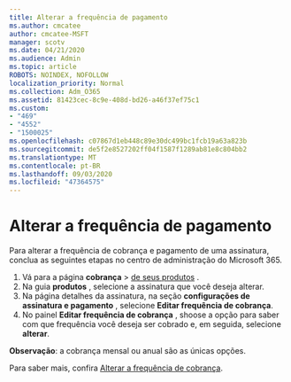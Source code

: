 ```yaml
---
title: Alterar a frequência de pagamento
ms.author: cmcatee
author: cmcatee-MSFT
manager: scotv
ms.date: 04/21/2020
ms.audience: Admin
ms.topic: article
ROBOTS: NOINDEX, NOFOLLOW
localization_priority: Normal
ms.collection: Adm_O365
ms.assetid: 81423cec-8c9e-408d-bd26-a46f37ef75c1
ms.custom:
- "469"
- "4552"
- "1500025"
ms.openlocfilehash: c07867d1eb448c89e30dc499bc1fcb19a63a823b
ms.sourcegitcommit: de5f2e8527202ff04f1587f1289ab81e8c804bb2
ms.translationtype: MT
ms.contentlocale: pt-BR
ms.lasthandoff: 09/03/2020
ms.locfileid: "47364575"
---
```

# <a name="change-how-often-you-pay"></a>Alterar a frequência de pagamento

Para alterar a frequência de cobrança e pagamento de uma assinatura, conclua as seguintes etapas no centro de administração do Microsoft 365.

1. Vá para a página **cobrança**  >  [de seus produtos](https://go.microsoft.com/fwlink/p/?linkid=842054) .
2. Na guia **produtos** , selecione a assinatura que você deseja alterar. 
3. Na página detalhes da assinatura, na seção **configurações de assinatura e pagamento** , selecione **Editar frequência de cobrança**.
4. No painel **Editar frequência de cobrança** , shoose a opção para saber com que frequência você deseja ser cobrado e, em seguida, selecione **alterar**.

**Observação**: a cobrança mensal ou anual são as únicas opções.

Para saber mais, confira [Alterar a frequência de cobrança](https://docs.microsoft.com/microsoft-365/commerce/billing-and-payments/change-payment-frequency).
